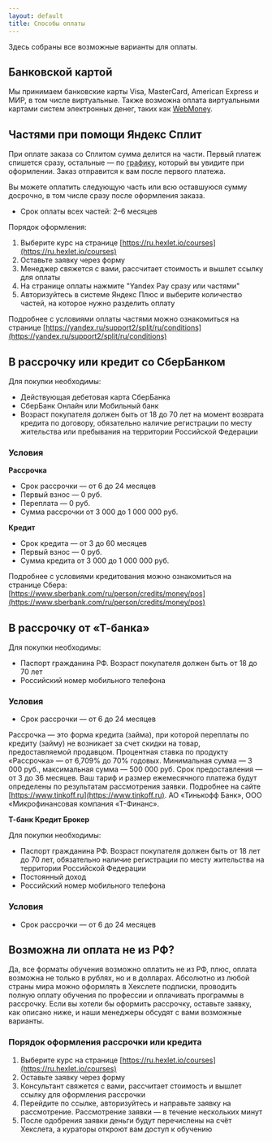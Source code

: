 ```yaml
---
layout: default
title: Способы оплаты
---
```


Здесь собраны все возможные варианты для оплаты.

## Банковской картой

Мы принимаем банковские карты Visa, MasterCard, American Express и МИР, в том числе виртуальные. Также возможна оплата виртуальными картами систем электронных денег, таких как [WebMoney](https://cards.web.money/).


## Частями при помощи Яндекс Сплит

При оплате заказа со Сплитом сумма делится на части. Первый платеж спишется сразу, остальные — по [графику](https://yandex.ru/support2/split/ru/conditions), который вы увидите при оформлении. Заказ отправится к вам после первого платежа.

Вы можете оплатить следующую часть или всю оставшуюся сумму досрочно, в том числе сразу после оформления заказа.

- Срок оплаты всех частей: 2–6 месяцев

Порядок оформления:

1. Выберите курс на странице [https://ru.hexlet.io/courses](https://ru.hexlet.io/courses)
2. Оставьте заявку через форму
3. Менеджер свяжется с вами, рассчитает стоимость и вышлет ссылку для оплаты
4. На странице оплаты нажмите "Yandex Pay сразу или частями"
5. Авторизуйтесь в системе Яндекс Плюс и выберите количество частей, на которое нужно разделить оплату

Подробнее с условиями оплаты частями можно ознакомиться на странице [https://yandex.ru/support2/split/ru/conditions](https://yandex.ru/support2/split/ru/conditions)

## В рассрочку или кредит со СберБанком

Для покупки необходимы:

- Действующая дебетовая карта СберБанка
- СберБанк Онлайн или Мобильный банк
- Возраст покупателя должен быть от 18 до 70 лет на момент возврата кредита по договору, обязательно наличие регистрации по месту жительства или пребывания на территории Российской Федерации

### Условия

**Рассрочка**

- Срок рассрочки — от 6 до 24 месяцев
- Первый взнос — 0 руб.
- Переплата — 0 руб.
- Сумма рассрочки от 3 000 до 1 000 000 руб.

**Кредит**

- Срок кредита — от 3 до 60 месяцев
- Первый взнос — 0 руб.
- Сумма кредита от 3 000 до 1 000 000 руб.

Подробнее с условиями кредитования можно ознакомиться на странице Сбера: [https://www.sberbank.com/ru/person/credits/money/pos](https://www.sberbank.com/ru/person/credits/money/pos)

## В рассрочку от «Т-банка»

Для покупки необходимы:

- Паспорт гражданина РФ. Возраст покупателя должен быть от 18 до 70 лет
- Российский номер мобильного телефона

### Условия

- Срок рассрочки — от 6 до 24 месяцев

Рассрочка — это форма кредита (займа), при которой переплаты по кредиту (займу) не возникает за счет скидки на товар, предоставляемой продавцом. Процентная ставка по продукту «Рассрочка» — от 6,709% до 70% годовых. Минимальная сумма — 3 000 руб., максимальная сумма — 500 000 руб. Срок предоставления — от 3 до 36 месяцев. Ваш тариф и размер ежемесячного платежа будут определены по результатам рассмотрения заявки. Подробнее на сайте [https://www.tinkoff.ru](https://www.tinkoff.ru). АО «Тинькофф Банк», ООО «Микрофинансовая компания «Т-Финанс».

**Т-банк Кредит Брокер**

Для покупки необходимы:

- Паспорт гражданина РФ. Возраст покупателя должен быть от 18 лет до 70 лет, обязательно наличие регистрации по месту жительства на территории Российской Федерации
- Постоянный доход
- Российский номер мобильного телефона

### Условия

- Срок рассрочки — от 6 до 24 месяцев

## Возможна ли оплата не из РФ?

Да, все форматы обучения возможно оплатить не из РФ, плюс, оплата возможна не только в рублях, но и в долларах. Абсолютно из любой страны мира можно оформлять в Хекслете подписки, проводить полную оплату обучения по профессии и оплачивать программы в рассрочку. Если вы хотели бы оформить рассрочку, оставьте заявку, как описано ниже, и наши менеджеры обсудят с вами возможные варианты.

### Порядок оформления рассрочки или кредита

1. Выберите курс на странице [https://ru.hexlet.io/courses](https://ru.hexlet.io/courses)
2. Оставьте заявку через форму
3. Консультант свяжется с вами, рассчитает стоимость и вышлет ссылку для оформления рассрочки
4. Перейдите по ссылке, авторизуйтесь и направьте заявку на рассмотрение. Рассмотрение заявки — в течение нескольких минут
5. После одобрения заявки деньги будут перечислены на счёт Хекслета, а кураторы откроют вам доступ к обучению
